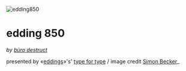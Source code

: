 ![edding850](https://github.com/zoo2rock/edding850/raw/master/images/the-quick-brown-fox-jumps-over-the-lazy-dog.jpg)

edding 850
=============
_by  [büro destruct](http://www.burodestruct.net/bureaudestruct/home/index.html)_

presented by «[eddings](http://edding.com)»'s' [type for type](http://type-for-type.com) / image credit [Simon Becker](http://www.b2302.de)_